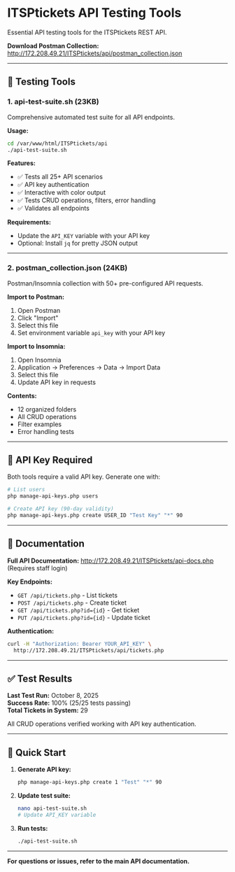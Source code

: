 # ITSPtickets API Testing Tools

Essential API testing tools for the ITSPtickets REST API.

**Download Postman Collection:** http://172.208.49.21/ITSPtickets/api/postman_collection.json

---

## 🧪 Testing Tools

### 1. **api-test-suite.sh** (23KB)
Comprehensive automated test suite for all API endpoints.

**Usage:**
```bash
cd /var/www/html/ITSPtickets/api
./api-test-suite.sh
```

**Features:**
- ✅ Tests all 25+ API scenarios
- ✅ API key authentication
- ✅ Interactive with color output
- ✅ Tests CRUD operations, filters, error handling
- ✅ Validates all endpoints

**Requirements:**
- Update the `API_KEY` variable with your API key
- Optional: Install `jq` for pretty JSON output

---

### 2. **postman_collection.json** (24KB)
Postman/Insomnia collection with 50+ pre-configured API requests.

**Import to Postman:**
1. Open Postman
2. Click "Import"
3. Select this file
4. Set environment variable `api_key` with your API key

**Import to Insomnia:**
1. Open Insomnia
2. Application → Preferences → Data → Import Data
3. Select this file
4. Update API key in requests

**Contents:**
- 12 organized folders
- All CRUD operations
- Filter examples
- Error handling tests

---

## 🔑 API Key Required

Both tools require a valid API key. Generate one with:

```bash
# List users
php manage-api-keys.php users

# Create API key (90-day validity)
php manage-api-keys.php create USER_ID "Test Key" "*" 90
```

---

## 📖 Documentation

**Full API Documentation:** http://172.208.49.21/ITSPtickets/api-docs.php
(Requires staff login)

**Key Endpoints:**
- `GET /api/tickets.php` - List tickets
- `POST /api/tickets.php` - Create ticket
- `GET /api/tickets.php?id={id}` - Get ticket
- `PUT /api/tickets.php?id={id}` - Update ticket

**Authentication:**
```bash
curl -H "Authorization: Bearer YOUR_API_KEY" \
  http://172.208.49.21/ITSPtickets/api/tickets.php
```

---

## ✅ Test Results

**Last Test Run:** October 8, 2025  
**Success Rate:** 100% (25/25 tests passing)  
**Total Tickets in System:** 29

All CRUD operations verified working with API key authentication.

---

## 🎯 Quick Start

1. **Generate API key:**
   ```bash
   php manage-api-keys.php create 1 "Test" "*" 90
   ```

2. **Update test suite:**
   ```bash
   nano api-test-suite.sh
   # Update API_KEY variable
   ```

3. **Run tests:**
   ```bash
   ./api-test-suite.sh
   ```

---

**For questions or issues, refer to the main API documentation.**

